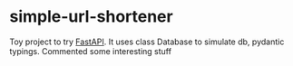 # simple-url-shortener

Toy project to try [FastAPI](https://fastapi.tiangolo.com).
It uses class Database to simulate db, pydantic typings. Commented some interesting stuff
